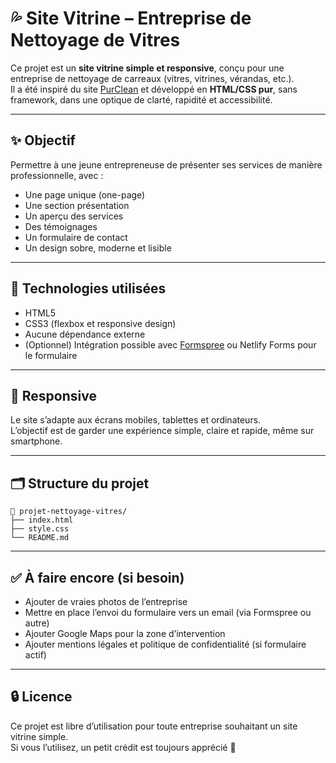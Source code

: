 # 💦 Site Vitrine – Entreprise de Nettoyage de Vitres

Ce projet est un **site vitrine simple et responsive**, conçu pour une entreprise de nettoyage de carreaux (vitres, vitrines, vérandas, etc.).  
Il a été inspiré du site [PurClean](https://www.purclean.fr) et développé en **HTML/CSS pur**, sans framework, dans une optique de clarté, rapidité et accessibilité.

---

## ✨ Objectif

Permettre à une jeune entrepreneuse de présenter ses services de manière professionnelle, avec :

- Une page unique (one-page)
- Une section présentation
- Un aperçu des services
- Des témoignages
- Un formulaire de contact
- Un design sobre, moderne et lisible

---

## 🧰 Technologies utilisées

- HTML5
- CSS3 (flexbox et responsive design)
- Aucune dépendance externe
- (Optionnel) Intégration possible avec [Formspree](https://formspree.io/) ou Netlify Forms pour le formulaire

---

## 📱 Responsive

Le site s’adapte aux écrans mobiles, tablettes et ordinateurs.  
L’objectif est de garder une expérience simple, claire et rapide, même sur smartphone.

---

## 🗂️ Structure du projet

```
📁 projet-nettoyage-vitres/
├── index.html
├── style.css
└── README.md
```

---

## ✅ À faire encore (si besoin)

- Ajouter de vraies photos de l’entreprise
- Mettre en place l’envoi du formulaire vers un email (via Formspree ou autre)
- Ajouter Google Maps pour la zone d’intervention
- Ajouter mentions légales et politique de confidentialité (si formulaire actif)

---

## 🔒 Licence

Ce projet est libre d’utilisation pour toute entreprise souhaitant un site vitrine simple.  
Si vous l’utilisez, un petit crédit est toujours apprécié 💙
